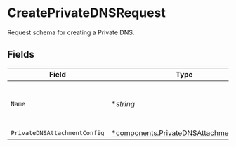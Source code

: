 # CreatePrivateDNSRequest

Request schema for creating a Private DNS.


## Fields

| Field                                                                                           | Type                                                                                            | Required                                                                                        | Description                                                                                     | Example                                                                                         |
| ----------------------------------------------------------------------------------------------- | ----------------------------------------------------------------------------------------------- | ----------------------------------------------------------------------------------------------- | ----------------------------------------------------------------------------------------------- | ----------------------------------------------------------------------------------------------- |
| `Name`                                                                                          | **string*                                                                                       | :heavy_minus_sign:                                                                              | Human-readable name of the Private DNS.                                                         | us-east-2 private dns                                                                           |
| `PrivateDNSAttachmentConfig`                                                                    | [*components.PrivateDNSAttachmentConfig](../../models/components/privatednsattachmentconfig.md) | :heavy_minus_sign:                                                                              | N/A                                                                                             |                                                                                                 |